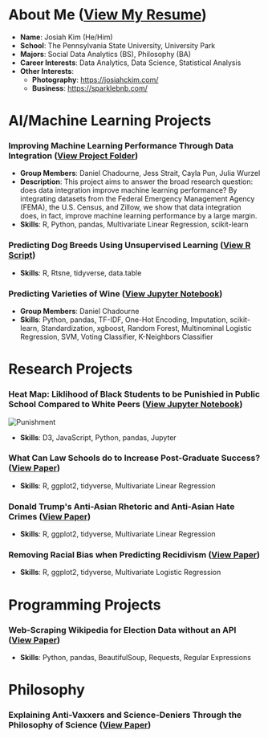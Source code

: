 # About Me ([View My Resume](https://github.com/josiahckim/main/blob/main/KIM_RESUME.pdf))
- **Name**: Josiah Kim (He/Him)
- **School**: The Pennsylvania State University, University Park
- **Majors**: Social Data Analytics (BS), Philosophy (BA) 
- **Career Interests**: Data Analytics, Data Science, Statistical Analysis 
- **Other Interests**:
	 - **Photography**: https://josiahckim.com/
	 - **Business**: https://sparklebnb.com/




# AI/Machine Learning Projects
### Improving Machine Learning Performance Through Data Integration ([View Project Folder](https://github.com/josiahckim/main/tree/main/Classes/Data_Integration/Final_Project))
- **Group Members**: Daniel Chadourne, Jess Strait, Cayla Pun, Julia Wurzel 
- **Description**: This project aims to answer the broad research question: does data integration improve machine learning performance? By integrating datasets from the Federal Emergency Management Agency (FEMA), the U.S. Census, and Zillow, we show that data integration does, in fact, improve machine learning performance by a large margin. 
- **Skills**: R, Python, pandas, Multivariate Linear Regression, scikit-learn

### Predicting Dog Breeds Using Unsupervised Learning ([View R Script](https://github.com/josiahckim/main/blob/main/Classes/Data_Science_Through_Statistical_Reasoning_and_Computation/Dog_Breed_Project/project/src/features/FEATURES_Dog_Breed.R))
- **Skills**: R, Rtsne, tidyverse, data.table


### Predicting Varieties of Wine ([View Jupyter Notebook](https://github.com/josiahckim/main/blob/main/Classes/Machine_Learning_for_Data_Analytics/Project_4/Project_4.ipynb))
- **Group Members**: Daniel Chadourne
- **Skills**: Python, pandas, TF-IDF, One-Hot Encoding, Imputation, scikit-learn, Standardization, xgboost, Random Forest, Multinominal Logistic Regression, SVM, Voting Classifier, K-Neighbors Classifier




# Research Projects
### Heat Map: Liklihood of Black Students to be Punishied in Public School Compared to White Peers ([View Jupyter Notebook](https://github.com/josiahckim/main/blob/main/Classes/Visual_Analytics_for_Data_Sciences/Kim_GroupProjectFinal.ipynb))

![Punishment](https://lh3.googleusercontent.com/pw/ACtC-3eIWAQLKvSOF6SzMuxfngkI2k5C9cNt9NQ09gA2nvLN0DdyARMs6seQ7So9JQuNl7nqLOklD1aLuR6dVnFLsdptv7L_4SG1iZ5i0q0kA7SyrInAaGJWZWkjK2ri0z208-9l6iMdjtj6I230uPRuHgcB=w1003-h682-no?authuser=0)

- **Skills**: D3, JavaScript, Python, pandas, Jupyter


### What Can Law Schools do to Increase Post-Graduate Success? ([View Paper](https://github.com/josiahckim/main/blob/main/Classes/Empirical_Legal_Studies/Kim_FinalPaper.pdf))
- **Skills**: R, ggplot2, tidyverse, Multivariate Linear Regression 

### Donald Trump's Anti-Asian Rhetoric and Anti-Asian Hate Crimes ([View Paper](https://github.com/josiahckim/main/blob/main/Classes/Social_Data_Analytics_Independent_Study/Kim_FinalProject.pdf))
- **Skills**: R, ggplot2, tidyverse, Multivariate Linear Regression 

### Removing Racial Bias when Predicting Recidivism ([View Paper](https://github.com/josiahckim/main/blob/main/Classes/Empirical_Legal_Studies/Kim_Module3.pdf))
- **Skills**: R, ggplot2, tidyverse, Multivariate Logistic Regression 




# Programming Projects
### Web-Scraping Wikipedia for Election Data without an API ([View Paper](https://github.com/josiahckim/main/blob/main/Classes/Social_Data_Analytics_Independent_Study/Kim_WebscrapingAssignment2.py))
- **Skills**: Python, pandas, BeautifulSoup, Requests, Regular Expressions



# Philosophy
### Explaining Anti-Vaxxers and Science-Deniers Through the Philosophy of Science ([View Paper](https://github.com/josiahckim/main/blob/main/Classes/Philosophy_of_Science/Kim_FinalPaper.pdf))


